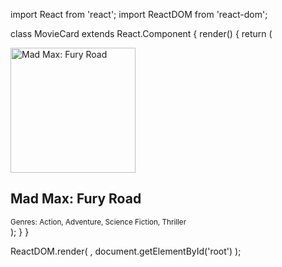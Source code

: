 import React from 'react';
import ReactDOM from 'react-dom';
 
class MovieCard extends React.Component {
  render() {
    return (
      <div className="movie-card">
        <img src="https://m.media-amazon.com/images/M/MV5BN2EwM2I5OWMtMGQyMi00Zjg1LWJkNTctZTdjYTA4OGUwZjMyXkEyXkFqcGdeQXVyMTMxODk2OTU@._V1_UY1200_CR90,0,630,1200_AL_.jpg" alt="Mad Max: Fury Road" height="200px"/>
        <h2>Mad Max: Fury Road</h2>
        <small>Genres: Action, Adventure, Science Fiction, Thriller</small>
      </div>
    );
  }
}
 
ReactDOM.render(
  <MovieCard />,
  document.getElementById('root')
);
